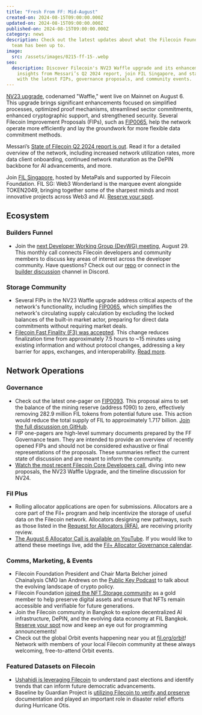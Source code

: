 ```yaml
---
title: "Fresh From FF: Mid-August"
created-on: 2024-08-15T09:00:00.000Z
updated-on: 2024-08-15T09:00:00.000Z
published-on: 2024-08-15T09:00:00.000Z
category: news
description: Check out the latest updates about what the Filecoin Foundation
  team has been up to.
image:
  src: /assets/images/0215-ff-15-.webp
seo:
  description: Discover Filecoin's NV23 Waffle upgrade and its enhancements. Get
    insights from Messari’s Q2 2024 report, join FIL Singapore, and stay updated
    with the latest FIPs, governance proposals, and community events.
---
```


[NV23 upgrade](https://www.fil.org/blog/announcing-the-filecoin-nv23-waffle-upgrade-enhancing-filecoins-efficiency-and-security?utm_source=upload.fil.org&utm_medium=referral&utm_campaign=network-insights-from-messari-s-q2-2024-filecoin-report), codenamed "Waffle," went live on Mainnet on August 6. This upgrade brings significant enhancements focused on simplified processes, optimized proof mechanisms, streamlined sector commitments, enhanced cryptographic support, and strengthened security. Several Filecoin Improvement Proposals (FIPs), such as [FIP0065](https://github.com/filecoin-project/FIPs/blob/master/FIPS/fip-0065.md?utm_source=upload.fil.org&utm_medium=referral&utm_campaign=network-insights-from-messari-s-q2-2024-filecoin-report), help the network operate more efficiently and lay the groundwork for more flexible data commitment methods.

Messari’s [State of Filecoin Q2 2024 report is out](https://messari.io/report/state-of-filecoin-q2-2024). Read it for a detailed overview of the network, including increased network utilization rates, more data client onboarding, continued network maturation as the DePIN backbone for AI advancements, and more.

Join [FIL Singapore](https://www.fil.org/events/fil-singapore-alongside-token2049-2024), hosted by MetaPals and supported by Filecoin Foundation. FIL SG: Web3 Wonderland is the marquee event alongside TOKEN2049, bringing together some of the sharpest minds and most innovative projects across Web3 and AI. [Reserve your spot](https://lu.ma/escdw9dx?tk=LRE4fg).

## Ecosystem

### Builders Funnel

- Join the [next Developer Working Group (DevWG) meeting](https://lu.ma/n1qa6gj6), August 29. This monthly call connects Filecoin developers and community members to discuss key areas of interest across the developer community. Have questions? Check out our [repo](https://github.com/filecoin-project/DeveloperWG) or connect in the [builder discussion](https://discord.com/channels/1210612276357500978/1234888399647801426) channel in Discord.

### Storage Community

- Several FIPs in the NV23 Waffle upgrade address critical aspects of the network's functionality, including [FIP0065](https://github.com/filecoin-project/FIPs/blob/master/FIPS/fip-0065.md), which simplifies the network's circulating supply calculation by excluding the locked balances of the built-in market actor, preparing for direct data commitments without requiring market deals.
- [Filecoin Fast Finality (F3) was accepted](https://x.com/FilFoundation/status/1821594124581048654). This change reduces finalization time from approximately 7.5 hours to ~15 minutes using existing information and without protocol changes, addressing a key barrier for apps, exchanges, and interoperability. [Read more](https://github.com/filecoin-project/FIPs/blob/master/FIPS/fip-0086.md).

## Network Operations

### Governance

- Check out the latest one-pager on [FIP0093](https://x.com/fil_gov/status/1821976035644338597). This proposal aims to set the balance of the mining reserve (address f090) to zero, effectively removing 282.9 million FIL tokens from potential future use. This action would reduce the total supply of FIL to approximately 1.717 billion. [Join the full discussion on GitHub](https://github.com/filecoin-project/FIPs/discussions/1030).
- FIP one-pagers are high-level summary documents prepared by the FF Governance team. They are intended to provide an overview of recently opened FIPs and should not be considered exhaustive or final representations of the proposals. These summaries reflect the current state of discussion and are meant to inform the community.
- [Watch the most recent Filecoin Core Developers call](https://youtu.be/ibkfXroadU8?feature=shared), diving into new proposals, the NV23 Waffle Upgrade, and the timeline discussion for NV24.

### Fil Plus

- Rolling allocator applications are open for submissions. Allocators are a core part of the Fil+ program and help incentivize the storage of useful data on the Filecoin network. Allocators designing new pathways, such as those listed in the [Request for Allocators (RFA)](https://blog.allocator.tech/2024/05/rolling-applications-are-open-for.html?utm_source=upload.fil.org&utm_medium=referral&utm_campaign=network-insights-from-messari-s-q2-2024-filecoin-report), are receiving priority review.
- [The August 6 Allocator Call is available on YouTube](https://youtu.be/wvsaEgabhc8). If you would like to attend these meetings live, add the [Fil+ Allocator Governance calendar](https://calendar.google.com/calendar/embed?src=c_k1gkfoom17g0j8c6bam6uf43j0%40group.calendar.google.com&ctz=America%2FLos_Angeles).

### Comms, Marketing, & Events

- Filecoin Foundation President and Chair Marta Belcher joined Chainalysis CMO Ian Andrews on the [Public Key Podcast](https://www.chainalysis.com/blog/ipfs-filecoin-and-crypto-policy-developments-ep-121/) to talk about the evolving landscape of crypto policy.
- Filecoin Foundation [joined the NFT.Storage community](https://nft.storage/blog/filecoin-foundation-joins-the-nft-storage-community) as a gold member to help preserve digital assets and ensure that NFTs remain accessible and verifiable for future generations.
- Join the Filecoin community in Bangkok to explore decentralized AI infrastructure, DePIN, and the evolving data economy at FIL Bangkok. [Reserve your spot](https://fil.org/events/fil-bangkok) now and keep an eye out for programming announcements!
- Check out the global Orbit events happening near you at [fil.org/orbit](http://fil.org/orbit)! Network with members of your local Filecoin community at these always welcoming, free-to-attend Orbit events.

### Featured Datasets on Filecoin

- [Ushahidi is leveraging Filecoin](https://x.com/FilFoundation/status/1821581405714784429) to understand past elections and identify trends that can inform future democratic advancements.
- Baseline by Guardian Project is [utilizing Filecoin to verify and preserve](https://x.com/FilFoundation/status/1819057414856958141) documentation and played an important role in disaster relief efforts during Hurricane Otis.
